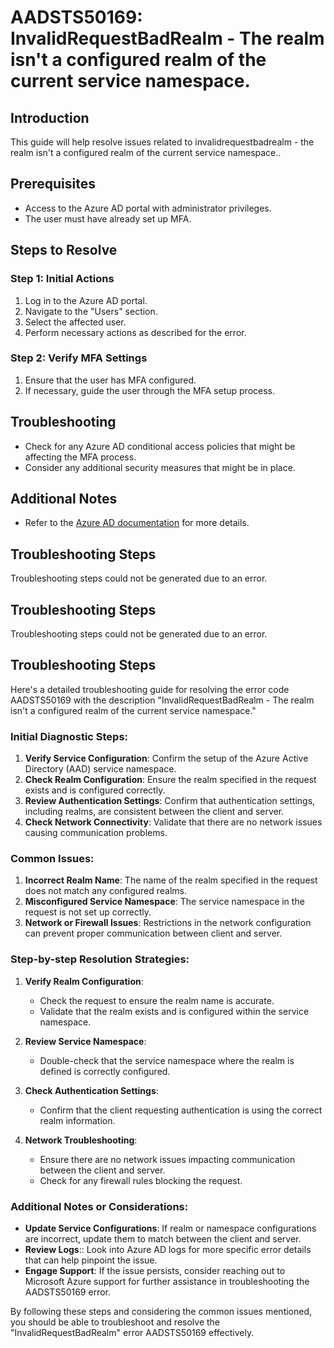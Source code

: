 # AADSTS50169: InvalidRequestBadRealm - The realm isn't a configured realm of the current service namespace.

## Introduction
This guide will help resolve issues related to invalidrequestbadrealm - the realm isn't a configured realm of the current service namespace..

## Prerequisites
- Access to the Azure AD portal with administrator privileges.
- The user must have already set up MFA.

## Steps to Resolve

### Step 1: Initial Actions
1. Log in to the Azure AD portal.
2. Navigate to the "Users" section.
3. Select the affected user.
4. Perform necessary actions as described for the error.

### Step 2: Verify MFA Settings
1. Ensure that the user has MFA configured.
2. If necessary, guide the user through the MFA setup process.

## Troubleshooting
- Check for any Azure AD conditional access policies that might be affecting the MFA process.
- Consider any additional security measures that might be in place.

## Additional Notes
- Refer to the [Azure AD documentation](https://learn.microsoft.com/en-us/azure/active-directory/) for more details.


## Troubleshooting Steps
Troubleshooting steps could not be generated due to an error.

## Troubleshooting Steps
Troubleshooting steps could not be generated due to an error.

## Troubleshooting Steps
Here's a detailed troubleshooting guide for resolving the error code AADSTS50169 with the description "InvalidRequestBadRealm - The realm isn't a configured realm of the current service namespace."

### Initial Diagnostic Steps:
1. **Verify Service Configuration**: Confirm the setup of the Azure Active Directory (AAD) service namespace.
2. **Check Realm Configuration**: Ensure the realm specified in the request exists and is configured correctly.
3. **Review Authentication Settings**: Confirm that authentication settings, including realms, are consistent between the client and server.
4. **Check Network Connectivity**: Validate that there are no network issues causing communication problems.

### Common Issues:
1. **Incorrect Realm Name**: The name of the realm specified in the request does not match any configured realms.
2. **Misconfigured Service Namespace**: The service namespace in the request is not set up correctly.
3. **Network or Firewall Issues**: Restrictions in the network configuration can prevent proper communication between client and server.

### Step-by-step Resolution Strategies:
1. **Verify Realm Configuration**:
   - Check the request to ensure the realm name is accurate.
   - Validate that the realm exists and is configured within the service namespace.

2. **Review Service Namespace**:
   - Double-check that the service namespace where the realm is defined is correctly configured.
   
3. **Check Authentication Settings**:
   - Confirm that the client requesting authentication is using the correct realm information.

4. **Network Troubleshooting**:
   - Ensure there are no network issues impacting communication between the client and server.
   - Check for any firewall rules blocking the request.

### Additional Notes or Considerations:
- **Update Service Configurations**: If realm or namespace configurations are incorrect, update them to match between the client and server.
- **Review Logs**:: Look into Azure AD logs for more specific error details that can help pinpoint the issue.
- **Engage Support**: If the issue persists, consider reaching out to Microsoft Azure support for further assistance in troubleshooting the AADSTS50169 error.

By following these steps and considering the common issues mentioned, you should be able to troubleshoot and resolve the "InvalidRequestBadRealm" error AADSTS50169 effectively.